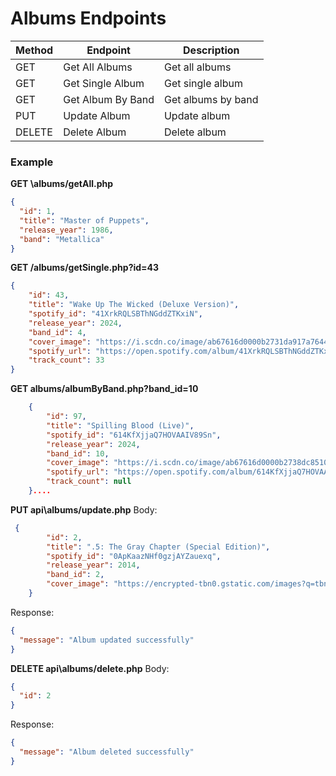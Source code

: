 # Albums Endpoints

| Method | Endpoint                       | Description                   |
|--------|--------------------------------|-------------------------------|
| GET    | Get All Albums                 | Get all albums                |
| GET    | Get Single Album               | Get single album              |
| GET    | Get Album By Band              | Get albums by band            |
| PUT    | Update Album                   | Update album                  |
| DELETE | Delete Album                   | Delete album                  |

### Example

**GET \albums/getAll.php**
```json
{
  "id": 1,
  "title": "Master of Puppets",
  "release_year": 1986,
  "band": "Metallica"
}
```

**GET /albums/getSingle.php?id=43**
```json
{
    "id": 43,
    "title": "Wake Up The Wicked (Deluxe Version)",
    "spotify_id": "41XrkRQLSBThNGddZTKxiN",
    "release_year": 2024,
    "band_id": 4,
    "cover_image": "https://i.scdn.co/image/ab67616d0000b2731da917a7644a612066ca25f5",
    "spotify_url": "https://open.spotify.com/album/41XrkRQLSBThNGddZTKxiN",
    "track_count": 33
}
```

**GET albums/albumByBand.php?band_id=10**
```json
    {
        "id": 97,
        "title": "Spilling Blood (Live)",
        "spotify_id": "614KfXjjaQ7HOVAAIV89Sn",
        "release_year": 2024,
        "band_id": 10,
        "cover_image": "https://i.scdn.co/image/ab67616d0000b2738dc85107b172fd09fced8dc1",
        "spotify_url": "https://open.spotify.com/album/614KfXjjaQ7HOVAAIV89Sn",
        "track_count": null
    }....
```

**PUT api\albums/update.php**
Body:
```json
 {
        "id": 2,
        "title": ".5: The Gray Chapter (Special Edition)",
        "spotify_id": "0ApKaazNHf0gzjAYZauexq",
        "release_year": 2014,
        "band_id": 2,
        "cover_image": "https://encrypted-tbn0.gstatic.com/images?q=tbn:ANd9GcTw470ew9g7whC5y9bFM6KD2Cm_f07zkj67uQ&s"
    }
```
Response:
```json
{
  "message": "Album updated successfully"
}
```

**DELETE api\albums/delete.php**
Body:
```json
{
  "id": 2
}
```
Response:
```json
{
  "message": "Album deleted successfully"
}
```

